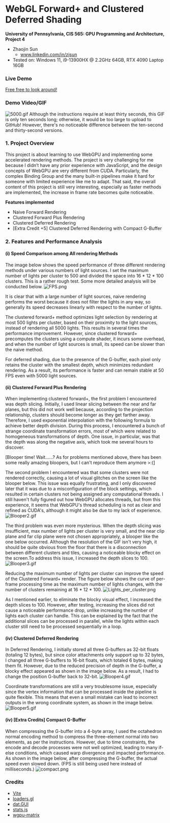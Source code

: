 WebGL Forward+ and Clustered Deferred Shading
======================

**University of Pennsylvania, CIS 565: GPU Programming and Architecture, Project 4**

* Zhaojin Sun
  * www.linkedin.com/in/zjsun
* Tested on: Windows 11, i9-13900HX @ 2.2GHz 64GB, RTX 4090 Laptop 16GB

### Live Demo

[Free free to look around!](https://zjsun1017.github.io/Project4-WebGPU-Forward-Plus-and-Clustered-Deferred/)

### Demo Video/GIF

![5000.gif](img%2F5000.gif)
Although the instructions require at least thirty seconds, this GIF is only ten seconds long; otherwise, it would be too large to upload to GitHub! However, there's no noticeable difference between the ten-second and thirty-second versions.

### 1. Project Overview
This project is about learning to use WebGPU and implementing some accelerated rendering methods. The project is very challenging for me because I didn’t have any prior experience with JavaScript, and the design concepts of WebGPU are very different from CUDA. Particularly, the complex Binding Group and the many built-in pipelines make it hard for someone with limited experience like me to adapt. That said, the overall content of this project is still very interesting, especially as faster methods are implemented, the increase in frame rate becomes quite noticeable.

**Features implemented**
- Naive Forward Rendering
- Clustered Forward Plus Rendering
- Clustered Deferred Rendering
- [Extra Credit +5] Clustered Deferred Rendering with Compact G-Buffer

### 2. Features and Performance Analysis
#### (i) Speed Comparison among All rendering Methods
The image below shows the speed performance of three different rendering methods under various numbers of light sources. I set the maximum number of lights per cluster to 500 and divided the space into 16 * 12 * 100 clusters. This is a rather rough test. Some more detailed analysis will be conducted below.
![FPS.png](img%2FFPS.png)

It is clear that with a large number of light sources, naive rendering performs the worst because it does not filter the lights in any way, so generally its speed decreases linearly with respect to the number of lights. 

The clustered forward+ method optimizes light selection by rendering at most 500 lights per cluster, based on their proximity to the light sources, instead of rendering all 5000 lights. This results in several times the performance improvement. However, since clustered forward+ precomputes the clusters using a compute shader, it incurs some overhead, and when the number of light sources is small, its speed can be slower than the naive method. 

For deferred shading, due to the presence of the G-buffer, each pixel only retains the cluster with the smallest depth, which minimizes redundant rendering. As a result, its performance is faster and can remain stable at 50 FPS even with 5000 light sources.

#### (ii) Clustered Forward Plus Rendering
When implementing clustered forward+, the first problem I encountered was depth slicing. Initially, I used linear slicing between the near and far planes, but this did not work well because, according to the projection relationship, clusters should become longer as they get farther away. Therefore, I used exponential interpolation with the following formula to achieve better depth division. During this process, I encountered a bunch of strange coordinate transformation errors, most of which were related to homogeneous transformations of depth. One issue, in particular, was that the depth was along the negative axis, which took me several hours to discover.

[Blooper time! Wait......? As for problems mentioned above, there has been some really amazing bloopers, but I can't reproduce them anymore >:(]

The second problem I encountered was that some clusters were not rendered correctly, causing a lot of visual glitches on the screen like the blooper below. This issue was equally frustrating, and I only discovered later that it was due to a misconfiguration of the block settings, which resulted in certain clusters not being assigned any computational threads. I still haven't fully figured out how WebGPU allocates threads, but from this experience, it seems that WebGPU's thread scheduling is not as clear and refined as CUDA's, although it might also be due to my lack of experience.
![Blooper2.gif](img%2FBlooper2.gif)

The third problem was even more mysterious. When the depth slicing was insufficient, max number of lights per cluster is very small, and the near clip plane and far clip plane were not chosen appropriately, a blooper like the one below occurred. Although the resolution of the GIF isn't very high, it should be quite obvious from the floor that there is a disconnection between different clusters and tiles, causing a noticeable blocky effect on the screen.To address this issue, I increased the depth slices to 100.
![Blooper3.gif](img%2FBlooper3.gif)

Reducing the maximum number of lights per cluster can improve the speed of the Clustered Forward+ render. The figure below shows the curve of per-frame processing time as the maximum number of lights changes, with the number of clusters remaining at 16 * 12 * 100.
![Lights_per_cluster.png](img%2FLights_per_cluster.png)

As I mentioned earlier, to eliminate the blocky visual effect, I increased the depth slices to 100. However, after testing, increasing the slices did not cause a noticeable performance drop, unlike increasing the number of lights each cluster can handle. This can be explained by the fact that the additional slices can be processed in parallel, while the lights within each cluster still need to be processed sequentially in a loop.

#### (iv) Clustered Deferred Rendering
In Deferred Rendering, I initially stored all three G-buffers as 32-bit floats (totaling 12 bytes), but since color attachments only support up to 32 bytes, I changed all three G-buffers to 16-bit floats, which totaled 6 bytes, making them fit. However, due to the reduced precision of depth in the G-buffer, a blocky effect appeared as shown in the image below. As a result, I had to change the position G-buffer back to 32-bit.
![Blooper4.gif](img%2FBlooper4.gif)

Coordinate transformations are still a very troublesome issue, especially since the vertex information that can be processed inside the pipeline is quite flexible. This means that even a small mistake can lead to incorrect outputs in the wrong coordinate system, as shown in the image below.
![Blooper5.gif](img%2FBlooper5.gif)

#### (iv) [Extra Credits] Compact G-Buffer
When compressing the G-buffer into a 4-byte array, I used the octahedron normal encoding method to compress the three-element normal into two elements, as per the instructions. However, due to time constraints, the encode and decode processes were not well optimized, leading to many if-else conditions, which caused warp divergence and impacted performance. As shown in the image below, after compressing the G-buffer, the actual speed even slowed down. (FPS is still being used here instead of milliseconds.)
![compact.png](img%2Fcompact.png)






### Credits

- [Vite](https://vitejs.dev/)
- [loaders.gl](https://loaders.gl/)
- [dat.GUI](https://github.com/dataarts/dat.gui)
- [stats.js](https://github.com/mrdoob/stats.js)
- [wgpu-matrix](https://github.com/greggman/wgpu-matrix)
